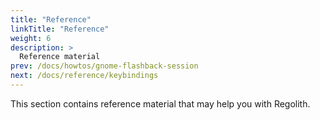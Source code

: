 ```yaml
---
title: "Reference"
linkTitle: "Reference"
weight: 6
description: >
  Reference material
prev: /docs/howtos/gnome-flashback-session
next: /docs/reference/keybindings
---
```


This section contains reference material that may help you with Regolith.
